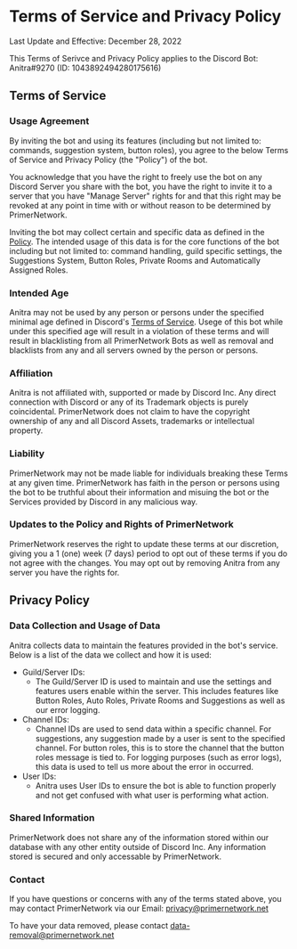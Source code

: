 # Terms of Service and Privacy Policy

Last Update and Effective: December 28, 2022

This Terms of Serivce and Privacy Policy applies to the Discord Bot: Anitra#9270 (ID: 1043892494280175616)

## Terms of Service

### Usage Agreement
By inviting the bot and using its features (including but not limited to: commands, suggestion system, button roles), you agree to the below Terms of Service and Privacy Policy (the "Policy") of the bot.

You acknowledge that you have the right to freely use the bot on any Discord Server you share with the bot, you have the right to invite it to a server that you have "Manage Server" rights for and that this right may be revoked at any point in time with or without reason to be determined by PrimerNetwork. 

Inviting the bot may collect certain and specific data as defined in the [Policy](./terms.md).
The intended usage of this data is for the core functions of the bot including but not limited to: command handling, guild specific settings, the Suggestions System, Button Roles, Private Rooms and Automatically Assigned Roles.

### Intended Age
Anitra may not be used by any person or persons under the specified minimal age defined in Discord's [Terms of Service](https://discord.com/terms). Usege of this bot while under this specified age will result in a violation of these terms and will result in blacklisting from all PrimerNetwork Bots as well as removal and blacklists from any and all servers owned by the person or persons.

### Affiliation
Anitra is not affiliated with, supported or made by Discord Inc.
Any direct connection with Discord or any of its Trademark objects is purely coincidental. PrimerNetwork does not claim to have the copyright ownership of any and all Discord Assets, trademarks or intellectual property.

### Liability
PrimerNetwork may not be made liable for individuals breaking these Terms at any given time. PrimerNetwork has faith in the person or persons using the bot to be truthful about their information and misuing the bot or the Services provided by Discord in any malicious way.

### Updates to the Policy and Rights of PrimerNetwork
PrimerNetwork reserves the right to update these terms at our discretion, giving you a 1 (one) week (7 days) period to opt out of these terms if you do not agree with the changes.
You may opt out by removing Anitra from any server you have the rights for.

## Privacy Policy

### Data Collection and Usage of Data
Anitra collects data to maintain the features provided in the bot's service. Below is a list of the data we collect and how it is used:

- Guild/Server IDs:
    - The Guild/Server ID is used to maintain and use the settings and features users enable within the server. This includes features like Button Roles, Auto Roles, Private Rooms and Suggestions as well as our error logging.
- Channel IDs:
    - Channel IDs are used to send data within a specific channel. For suggestions, any suggestion made by a user is sent to the specified channel. For button roles, this is to store the channel that the button roles message is tied to. For logging purposes (such as error logs), this data is used to tell us more about the error in occurred.
- User IDs:
    - Anitra uses User IDs to ensure the bot is able to function properly and not get confused with what user is performing what action.

### Shared Information
PrimerNetwork does not share any of the information stored within our database with any other entity outside of Discord Inc. Any information stored is secured and only accessable by PrimerNetwork.

### Contact
If you have questions or concerns with any of the terms stated above, you may contact PrimerNetwork via our Email: [privacy@primernetwork.net](mailto:privacy@primernetwork.et)

To have your data removed, please contact [data-removal@primernetwork.net](mailto:data-removal@primernetwork.net)